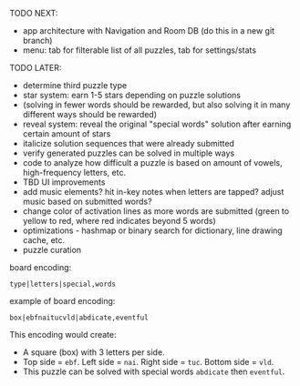 TODO NEXT:

- app architecture with Navigation and Room DB (do this in a new git branch)
- menu: tab for filterable list of all puzzles, tab for settings/stats

TODO LATER:

- determine third puzzle type
- star system: earn 1-5 stars depending on puzzle solutions
- (solving in fewer words should be rewarded, but also solving it in many different ways should be rewarded)
- reveal system: reveal the original "special words" solution after earning certain amount of stars
- italicize solution sequences that were already submitted
- verify generated puzzles can be solved in multiple ways
- code to analyze how difficult a puzzle is based on amount of vowels, high-frequency letters, etc.
- TBD UI improvements
- add music elements? hit in-key notes when letters are tapped? adjust music based on submitted words?
- change color of activation lines as more words are submitted (green to yellow to red, where red indicates beyond 5 words)
- optimizations - hashmap or binary search for dictionary, line drawing cache, etc.
- puzzle curation

board encoding:

```
type|letters|special,words
```

example of board encoding:

```
box|ebfnaitucvld|abdicate,eventful
```

This encoding would create:
- A square (box) with 3 letters per side.
- Top side = `ebf`. Left side = `nai`. Right side = `tuc`. Bottom side = `vld`.
- This puzzle can be solved with special words `abdicate` then `eventful`.

